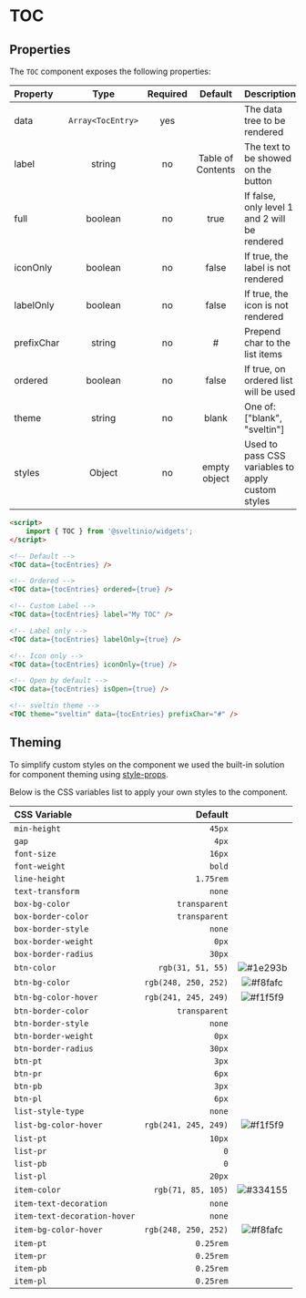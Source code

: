 # TOC

## Properties

The `TOC` component exposes the following properties:

| Property   | Type             | Required | Default           | Description                                       |
| :--------- | :--------------: | :------: | :---------------: | :------------------------------------------------ |
| data       | `Array<TocEntry>`|   yes    |                   | The data tree to be rendered                      |
| label      | string           |   no     | Table of Contents | The text to be showed on the button               |
| full       | boolean          |   no     | true              | If false, only level 1 and 2 will be rendered     |
| iconOnly   | boolean          |   no     | false             | If true, the label is not rendered                |
| labelOnly  | boolean          |   no     | false             | If true, the icon is not rendered                 |
| prefixChar | string           |   no     | #                 | Prepend char to the list items                    |
| ordered    | boolean          |   no     | false             | If true, on ordered list will be used             |
| theme      | string           |   no     | blank             | One of: ["blank", "sveltin"]                      |
| styles     | Object           |   no     | empty object      | Used to pass CSS variables to apply custom styles |

```html
<script>
    import { TOC } from '@sveltinio/widgets';
</script>

<!-- Default -->
<TOC data={tocEntries} />

<!-- Ordered -->
<TOC data={tocEntries} ordered={true} />

<!-- Custom Label -->
<TOC data={tocEntries} label="My TOC" />

<!-- Label only -->
<TOC data={tocEntries} labelOnly={true} />

<!-- Icon only -->
<TOC data={tocEntries} iconOnly={true} />

<!-- Open by default -->
<TOC data={tocEntries} isOpen={true} />

<!-- sveltin theme -->
<TOC theme="sveltin" data={tocEntries} prefixChar="#" />
```

## Theming

To simplify custom styles on the component we used the built-in solution for component theming using [style-props].

Below is the CSS variables list to apply your own styles to the component.

| CSS Variable                 | Default              |                                                              |
| :--------------------------- | -------------------: | :----------------------------------------------------------: |
| `min-height`                 | `45px`               |                                                              |
| `gap`                        | `4px`                |                                                              |
| `font-size`                  | `16px`               |                                                              |
| `font-weight`                | `bold`               |                                                              |
| `line-height`                | `1.75rem`            |                                                              |
| `text-transform`             | `none`               |                                                              |
| `box-bg-color`               | `transparent`        |                                                              |
| `box-border-color`           | `transparent`        |                                                              |
| `box-border-style`           | `none`               |                                                              |
| `box-border-weight`          | `0px`                |                                                              |
| `box-border-radius`          | `30px`               |                                                              |
| `btn-color`                  | `rgb(31, 51, 55)`    | ![#1e293b](https://via.placeholder.com/15/1e293b/1e293b.png) |
| `btn-bg-color`               | `rgb(248, 250, 252)` | ![#f8fafc](https://via.placeholder.com/15/f8fafc/f8fafc.png) |
| `btn-bg-color-hover`         | `rgb(241, 245, 249)` | ![#f1f5f9](https://via.placeholder.com/15/f1f5f9/f1f5f9.png) |
| `btn-border-color`           | `transparent`        |                                                              |
| `btn-border-style`           | `none`               |                                                              |
| `btn-border-weight`          | `0px`                |                                                              |
| `btn-border-radius`          | `30px`               |                                                              |
| `btn-pt`                     | `3px`                |                                                              |
| `btn-pr`                     | `6px`                |                                                              |
| `btn-pb`                     | `3px`                |                                                              |
| `btn-pl`                     | `6px`                |                                                              |
| `list-style-type`            | `none`               |                                                              |
| `list-bg-color-hover`        | `rgb(241, 245, 249)` | ![#f1f5f9](https://via.placeholder.com/15/f1f5f9/f1f5f9.png) |
| `list-pt`                    | `10px`               |                                                              |
| `list-pr`                    | `0`                  |                                                              |
| `list-pb`                    | `0`                  |                                                              |
| `list-pl`                    | `20px`               |                                                              |
| `item-color`                 | `rgb(71, 85, 105)`   | ![#334155](https://via.placeholder.com/15/334155/334155.png) |
| `item-text-decoration`       | `none`               |                                                              |
| `item-text-decoration-hover` | `none`               |                                                              |
| `item-bg-color-hover`        | `rgb(248, 250, 252)` | ![#f8fafc](https://via.placeholder.com/15/f8fafc/f8fafc.png) |
| `item-pt`                    | `0.25rem`            |                                                              |
| `item-pr`                    | `0.25rem`            |                                                              |
| `item-pb`                    | `0.25rem`            |                                                              |
| `item-pl`                    | `0.25rem`            |                                                              |

[style-props]: https://svelte.dev/docs#template-syntax-component-directives---style-props
